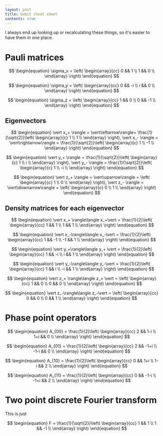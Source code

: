 ```yaml
---
layout: post
title: Qubit cheat sheet
contents: true
---
```


I always end up looking up or recalculating these things, so it's easier to have them in one place.

# Pauli matrices

$$ 
\begin{equation}
\sigma_x = \left(
\begin{array}{cc}
0 && 1 \\
1 && 0 \\
\end{array}
\right)
\end{equation}
$$

$$ 
\begin{equation}
\sigma_y = \left(
\begin{array}{cc}
0 && -i \\
i && 0 \\
\end{array}
\right)
\end{equation}
$$

$$ 
\begin{equation}
\sigma_z = \left(
\begin{array}{cc}
1 && 0 \\
0 && -1 \\
\end{array}
\right)
\end{equation}
$$



## Eigenvectors

$$ 
\begin{equation}
\vert x_+ \rangle = \vert\leftarrow\rangle= \frac{1}{\sqrt{2}}\left(
\begin{array}{c}
1  \\
1  \\
\end{array}
\right),
\vert x_- \rangle = \vert\rightarrow\rangle = \frac{1}{\sqrt{2}}\left(
\begin{array}{c}
1  \\
-1  \\
\end{array}
\right)
\end{equation}
$$


$$ 
\begin{equation}
\vert y_+ \rangle = \frac{1}{\sqrt{2}}\left(
\begin{array}{c}
1  \\
i  \\
\end{array}
\right),
\vert y_- \rangle = \frac{1}{\sqrt{2}}\left(
\begin{array}{c}
1  \\
-i  \\
\end{array}
\right)
\end{equation}
$$

$$ 
\begin{equation}
\vert z_+ \rangle = \vert\uparrow\rangle = \left(
\begin{array}{c}
1  \\
0  \\
\end{array}
\right),
\vert z_- \rangle = \vert\downarrow\rangle = \left(
\begin{array}{c}
0  \\
1  \\
\end{array}
\right)
\end{equation}
$$

## Density matrices for each eigenvector

$$
\begin{equation}
\vert x_+ \rangle\langle x_+\vert =
\frac{1}{2}\left(
\begin{array}{cc}
1 && 1 \\
1 && 1 \\
\end{array}
\right)
\end{equation}
$$

$$
\begin{equation}
\vert x_-\rangle\langle x_-\vert =
\frac{1}{2}\left(
\begin{array}{cc}
1 && -1 \\
-1 && 1 \\
\end{array}
\right)
\end{equation}
$$

$$
\begin{equation}
\vert y_+\rangle\langle y_+ \vert =
\frac{1}{2}\left(
\begin{array}{cc}
1 && -i \\
i && 1 \\
\end{array}
\right)
\end{equation}
$$

$$
\begin{equation}
\vert y_-\rangle\langle y_-\vert =
\frac{1}{2}\left(
\begin{array}{cc}
1 && i \\
-i && 1 \\
\end{array}
\right)
\end{equation}
$$

$$
\begin{equation}
\vert z_+ \rangle\langle z_+ \vert =
\left(
\begin{array}{cc}
1 && 0 \\
0 && 0 \\
\end{array}
\right)
\end{equation}
$$

$$
\begin{equation}
\vert z_-\rangle\langle z_-\vert =
\left(
\begin{array}{cc}
0 && 0 \\
0 && 1 \\
\end{array}
\right)
\end{equation}
$$

# Phase point operators

$$
\begin{equation}
A_{00} =
\frac{1}{2}\left(
\begin{array}{cc}
2 && 1-i \\
1+i && 0 \\
\end{array}
\right)
\end{equation}
$$

$$
\begin{equation}
A_{01} =
\frac{1}{2}\left(
\begin{array}{cc}
2 && -1+i \\
-1-i && 0 \\
\end{array}
\right)
\end{equation}
$$

$$
\begin{equation}
A_{10} =
\frac{1}{2}\left(
\begin{array}{cc}
0 && 1+i \\
1-i && 2 \\
\end{array}
\right)
\end{equation}
$$

$$
\begin{equation}
A_{11} =
\frac{1}{2}\left(
\begin{array}{cc}
0 && -1-i \\
-1+i && 2 \\
\end{array}
\right)
\end{equation}
$$

# Two point discrete Fourier transform

This is just 

$$
\begin{equation}
F =
\frac{1}{\sqrt{2}}\left(
\begin{array}{cc}
1 && 1 \\
1 && -1 \\
\end{array}
\right)
\end{equation}
$$




















